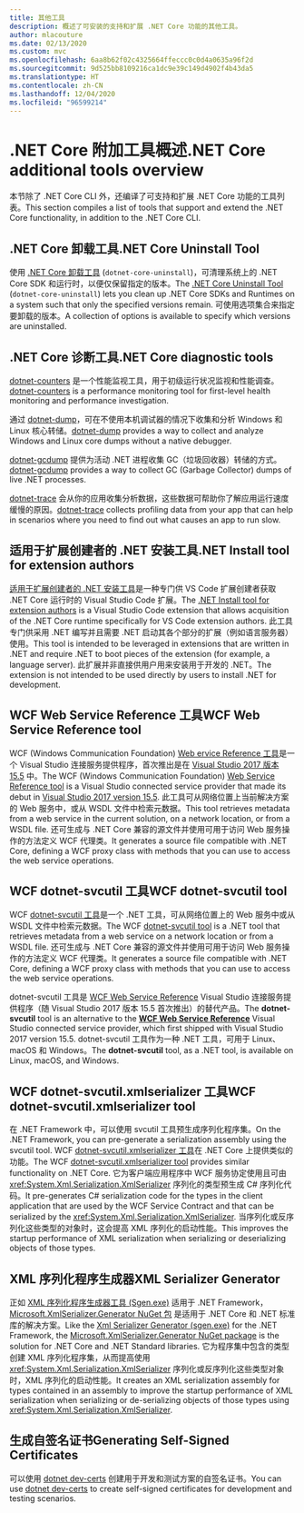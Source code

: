 ```yaml
---
title: 其他工具
description: 概述了可安装的支持和扩展 .NET Core 功能的其他工具。
author: mlacouture
ms.date: 02/13/2020
ms.custom: mvc
ms.openlocfilehash: 6aa8b62f02c4325664ffeccc0c0d4a0635a96f2d
ms.sourcegitcommit: 9d525bb8109216ca1dc9e39c149d4902f4b43da5
ms.translationtype: HT
ms.contentlocale: zh-CN
ms.lasthandoff: 12/04/2020
ms.locfileid: "96599214"
---
```

# <a name="net-core-additional-tools-overview"></a><span data-ttu-id="30e82-103">.NET Core 附加工具概述</span><span class="sxs-lookup"><span data-stu-id="30e82-103">.NET Core additional tools overview</span></span>

<span data-ttu-id="30e82-104">本节除了 .NET Core CLI 外，还编译了可支持和扩展 .NET Core 功能的工具列表。</span><span class="sxs-lookup"><span data-stu-id="30e82-104">This section compiles a list of tools that support and extend the .NET Core functionality, in addition to the .NET Core CLI.</span></span>

## <a name="net-core-uninstall-tool"></a><span data-ttu-id="30e82-105">.NET Core 卸载工具</span><span class="sxs-lookup"><span data-stu-id="30e82-105">.NET Core Uninstall Tool</span></span>

<span data-ttu-id="30e82-106">使用 [.NET Core 卸载工具](https://github.com/dotnet/cli-lab/releases) (`dotnet-core-uninstall`)，可清理系统上的 .NET Core SDK 和运行时，以便仅保留指定的版本。</span><span class="sxs-lookup"><span data-stu-id="30e82-106">The [.NET Core Uninstall Tool](https://github.com/dotnet/cli-lab/releases) (`dotnet-core-uninstall`) lets you clean up .NET Core SDKs and Runtimes on a system such that only the specified versions remain.</span></span> <span data-ttu-id="30e82-107">可使用选项集合来指定要卸载的版本。</span><span class="sxs-lookup"><span data-stu-id="30e82-107">A collection of options is available to specify which versions are uninstalled.</span></span>

## <a name="net-core-diagnostic-tools"></a><span data-ttu-id="30e82-108">.NET Core 诊断工具</span><span class="sxs-lookup"><span data-stu-id="30e82-108">.NET Core diagnostic tools</span></span>

<span data-ttu-id="30e82-109">[dotnet-counters](../diagnostics/dotnet-counters.md) 是一个性能监视工具，用于初级运行状况监视和性能调查。</span><span class="sxs-lookup"><span data-stu-id="30e82-109">[dotnet-counters](../diagnostics/dotnet-counters.md) is a performance monitoring tool for first-level health monitoring and performance investigation.</span></span>

<span data-ttu-id="30e82-110">通过 [dotnet-dump](../diagnostics/dotnet-dump.md)，可在不使用本机调试器的情况下收集和分析 Windows 和 Linux 核心转储。</span><span class="sxs-lookup"><span data-stu-id="30e82-110">[dotnet-dump](../diagnostics/dotnet-dump.md) provides a way to collect and analyze Windows and Linux core dumps without a native debugger.</span></span>

<span data-ttu-id="30e82-111">[dotnet-gcdump](../diagnostics/dotnet-gcdump.md) 提供为活动 .NET 进程收集 GC（垃圾回收器）转储的方式。</span><span class="sxs-lookup"><span data-stu-id="30e82-111">[dotnet-gcdump](../diagnostics/dotnet-gcdump.md) provides a way to collect GC (Garbage Collector) dumps of live .NET processes.</span></span>

<span data-ttu-id="30e82-112">[dotnet-trace](../diagnostics/dotnet-trace.md) 会从你的应用收集分析数据，这些数据可帮助你了解应用运行速度缓慢的原因。</span><span class="sxs-lookup"><span data-stu-id="30e82-112">[dotnet-trace](../diagnostics/dotnet-trace.md) collects profiling data from your app that can help in scenarios where you need to find out what causes an app to run slow.</span></span>

## <a name="net-install-tool-for-extension-authors"></a><span data-ttu-id="30e82-113">适用于扩展创建者的 .NET 安装工具</span><span class="sxs-lookup"><span data-stu-id="30e82-113">.NET Install tool for extension authors</span></span>

<span data-ttu-id="30e82-114">[适用于扩展创建者的 .NET 安装工具](https://github.com/dotnet/vscode-dotnet-runtime)是一种专门供 VS Code 扩展创建者获取 .NET Core 运行时的 Visual Studio Code 扩展。</span><span class="sxs-lookup"><span data-stu-id="30e82-114">The [.NET Install tool for extension authors](https://github.com/dotnet/vscode-dotnet-runtime) is a Visual Studio Code extension that allows acquisition of the .NET Core runtime specifically for VS Code extension authors.</span></span> <span data-ttu-id="30e82-115">此工具专门供采用 .NET 编写并且需要 .NET 启动其各个部分的扩展（例如语言服务器）使用。</span><span class="sxs-lookup"><span data-stu-id="30e82-115">This tool is intended to be leveraged in extensions that are written in .NET and require .NET to boot pieces of the extension (for example, a language server).</span></span> <span data-ttu-id="30e82-116">此扩展并非直接供用户用来安装用于开发的 .NET。</span><span class="sxs-lookup"><span data-stu-id="30e82-116">The extension is not intended to be used directly by users to install .NET for development.</span></span>

## <a name="wcf-web-service-reference-tool"></a><span data-ttu-id="30e82-117">WCF Web Service Reference 工具</span><span class="sxs-lookup"><span data-stu-id="30e82-117">WCF Web Service Reference tool</span></span>

<span data-ttu-id="30e82-118">WCF (Windows Communication Foundation) [Web ervice Reference 工具](wcf-web-service-reference-guide.md)是一个 Visual Studio 连接服务提供程序，首次推出是在 [Visual Studio 2017 版本 15.5](/visualstudio/releasenotes/vs2017-relnotes-v15.5#WCFTools) 中。</span><span class="sxs-lookup"><span data-stu-id="30e82-118">The WCF (Windows Communication Foundation) [Web Service Reference tool](wcf-web-service-reference-guide.md) is a Visual Studio connected service provider that made its debut in [Visual Studio 2017 version 15.5](/visualstudio/releasenotes/vs2017-relnotes-v15.5#WCFTools).</span></span> <span data-ttu-id="30e82-119">此工具可从网络位置上当前解决方案的 Web 服务中，或从 WSDL 文件中检索元数据。</span><span class="sxs-lookup"><span data-stu-id="30e82-119">This tool retrieves metadata from a web service in the current solution, on a network location, or from a WSDL file.</span></span> <span data-ttu-id="30e82-120">还可生成与 .NET Core 兼容的源文件并使用可用于访问 Web 服务操作的方法定义 WCF 代理类。</span><span class="sxs-lookup"><span data-stu-id="30e82-120">It generates a source file compatible with .NET Core, defining a WCF proxy class with methods that you can use to access the web service operations.</span></span>

## <a name="wcf-dotnet-svcutil-tool"></a><span data-ttu-id="30e82-121">WCF dotnet-svcutil 工具</span><span class="sxs-lookup"><span data-stu-id="30e82-121">WCF dotnet-svcutil tool</span></span>

<span data-ttu-id="30e82-122">WCF [dotnet-svcutil 工具](dotnet-svcutil-guide.md)是一个 .NET 工具，可从网络位置上的 Web 服务中或从 WSDL 文件中检索元数据。</span><span class="sxs-lookup"><span data-stu-id="30e82-122">The WCF [dotnet-svcutil tool](dotnet-svcutil-guide.md) is a .NET tool that retrieves metadata from a web service on a network location or from a WSDL file.</span></span> <span data-ttu-id="30e82-123">还可生成与 .NET Core 兼容的源文件并使用可用于访问 Web 服务操作的方法定义 WCF 代理类。</span><span class="sxs-lookup"><span data-stu-id="30e82-123">It generates a source file compatible with .NET Core, defining a WCF proxy class with methods that you can use to access the web service operations.</span></span>

<span data-ttu-id="30e82-124">dotnet-svcutil 工具是 [WCF Web Service Reference](wcf-web-service-reference-guide.md) Visual Studio 连接服务提供程序（随 Visual Studio 2017 版本 15.5 首次推出）的替代产品。</span><span class="sxs-lookup"><span data-stu-id="30e82-124">The **dotnet-svcutil** tool is an alternative to the [**WCF Web Service Reference**](wcf-web-service-reference-guide.md) Visual Studio connected service provider, which first shipped with Visual Studio 2017 version 15.5.</span></span> <span data-ttu-id="30e82-125">dotnet-svcutil 工具作为一种 .NET 工具，可用于 Linux、macOS 和 Windows。</span><span class="sxs-lookup"><span data-stu-id="30e82-125">The **dotnet-svcutil** tool, as a .NET tool, is available on Linux, macOS, and Windows.</span></span>

## <a name="wcf-dotnet-svcutilxmlserializer-tool"></a><span data-ttu-id="30e82-126">WCF dotnet-svcutil.xmlserializer 工具</span><span class="sxs-lookup"><span data-stu-id="30e82-126">WCF dotnet-svcutil.xmlserializer tool</span></span>

<span data-ttu-id="30e82-127">在 .NET Framework 中，可以使用 svcutil 工具预生成序列化程序集。</span><span class="sxs-lookup"><span data-stu-id="30e82-127">On the .NET Framework, you can pre-generate a serialization assembly using the svcutil tool.</span></span> <span data-ttu-id="30e82-128">WCF [dotnet-svcutil.xmlserializer 工具](dotnet-svcutil.xmlserializer-guide.md)在 .NET Core 上提供类似的功能。</span><span class="sxs-lookup"><span data-stu-id="30e82-128">The WCF [dotnet-svcutil.xmlserializer tool](dotnet-svcutil.xmlserializer-guide.md) provides similar functionality on .NET Core.</span></span> <span data-ttu-id="30e82-129">它为客户端应用程序中 WCF 服务协定使用且可由 <xref:System.Xml.Serialization.XmlSerializer> 序列化的类型预生成 C# 序列化代码。</span><span class="sxs-lookup"><span data-stu-id="30e82-129">It pre-generates C# serialization code for the types in the client application that are used by the WCF Service Contract and that can be serialized by the <xref:System.Xml.Serialization.XmlSerializer>.</span></span> <span data-ttu-id="30e82-130">当序列化或反序列化这些类型的对象时，这会提高 XML 序列化的启动性能。</span><span class="sxs-lookup"><span data-stu-id="30e82-130">This improves the startup performance of XML serialization when serializing or deserializing objects of those types.</span></span>

## <a name="xml-serializer-generator"></a><span data-ttu-id="30e82-131">XML 序列化程序生成器</span><span class="sxs-lookup"><span data-stu-id="30e82-131">XML Serializer Generator</span></span>

<span data-ttu-id="30e82-132">正如 [XML 序列化程序生成器工具 (Sgen.exe)](../../standard/serialization/xml-serializer-generator-tool-sgen-exe.md) 适用于 .NET Framework，[Microsoft.XmlSerializer.Generator NuGet 包](https://www.nuget.org/packages/Microsoft.XmlSerializer.Generator) 是适用于 .NET Core 和 .NET 标准库的解决方案。</span><span class="sxs-lookup"><span data-stu-id="30e82-132">Like the [Xml Serializer Generator (sgen.exe)](../../standard/serialization/xml-serializer-generator-tool-sgen-exe.md) for the .NET Framework, the [Microsoft.XmlSerializer.Generator NuGet package](https://www.nuget.org/packages/Microsoft.XmlSerializer.Generator) is the solution for .NET Core and .NET Standard libraries.</span></span> <span data-ttu-id="30e82-133">它为程序集中包含的类型创建 XML 序列化程序集，从而提高使用 <xref:System.Xml.Serialization.XmlSerializer> 序列化或反序列化这些类型对象时，XML 序列化的启动性能。</span><span class="sxs-lookup"><span data-stu-id="30e82-133">It creates an XML serialization assembly for types contained in an assembly to improve the startup performance of XML serialization when serializing or de-serializing objects of those types using <xref:System.Xml.Serialization.XmlSerializer>.</span></span>

## <a name="generating-self-signed-certificates"></a><span data-ttu-id="30e82-134">生成自签名证书</span><span class="sxs-lookup"><span data-stu-id="30e82-134">Generating Self-Signed Certificates</span></span>

<span data-ttu-id="30e82-135">可以使用 [dotnet dev-certs](self-signed-certificates-guide.md) 创建用于开发和测试方案的自签名证书。</span><span class="sxs-lookup"><span data-stu-id="30e82-135">You can use [dotnet dev-certs](self-signed-certificates-guide.md) to create self-signed certificates for development and testing scenarios.</span></span>
